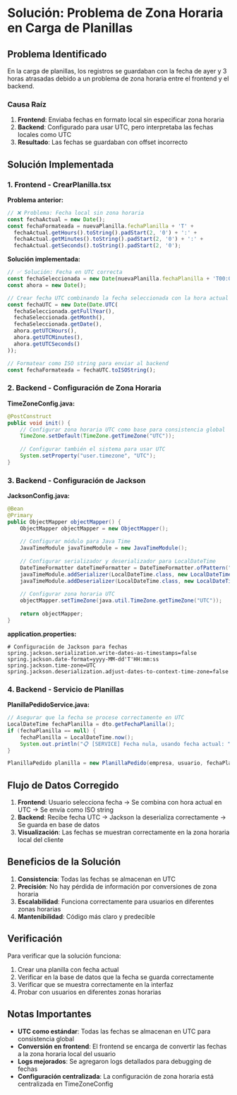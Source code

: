 # Solución: Problema de Zona Horaria en Carga de Planillas

## Problema Identificado

En la carga de planillas, los registros se guardaban con la fecha de ayer y 3 horas atrasadas debido a un problema de zona horaria entre el frontend y el backend.

### Causa Raíz

1. **Frontend**: Enviaba fechas en formato local sin especificar zona horaria
2. **Backend**: Configurado para usar UTC, pero interpretaba las fechas locales como UTC
3. **Resultado**: Las fechas se guardaban con offset incorrecto

## Solución Implementada

### 1. Frontend - CrearPlanilla.tsx

**Problema anterior:**
```javascript
// ❌ Problema: Fecha local sin zona horaria
const fechaActual = new Date();
const fechaFormateada = nuevaPlanilla.fechaPlanilla + 'T' + 
  fechaActual.getHours().toString().padStart(2, '0') + ':' +
  fechaActual.getMinutes().toString().padStart(2, '0') + ':' +
  fechaActual.getSeconds().toString().padStart(2, '0');
```

**Solución implementada:**
```javascript
// ✅ Solución: Fecha en UTC correcta
const fechaSeleccionada = new Date(nuevaPlanilla.fechaPlanilla + 'T00:00:00');
const ahora = new Date();

// Crear fecha UTC combinando la fecha seleccionada con la hora actual
const fechaUTC = new Date(Date.UTC(
  fechaSeleccionada.getFullYear(),
  fechaSeleccionada.getMonth(),
  fechaSeleccionada.getDate(),
  ahora.getUTCHours(),
  ahora.getUTCMinutes(),
  ahora.getUTCSeconds()
));

// Formatear como ISO string para enviar al backend
const fechaFormateada = fechaUTC.toISOString();
```

### 2. Backend - Configuración de Zona Horaria

**TimeZoneConfig.java:**
```java
@PostConstruct
public void init() {
    // Configurar zona horaria UTC como base para consistencia global
    TimeZone.setDefault(TimeZone.getTimeZone("UTC"));
    
    // Configurar también el sistema para usar UTC
    System.setProperty("user.timezone", "UTC");
}
```

### 3. Backend - Configuración de Jackson

**JacksonConfig.java:**
```java
@Bean
@Primary
public ObjectMapper objectMapper() {
    ObjectMapper objectMapper = new ObjectMapper();
    
    // Configurar módulo para Java Time
    JavaTimeModule javaTimeModule = new JavaTimeModule();
    
    // Configurar serializador y deserializador para LocalDateTime
    DateTimeFormatter dateTimeFormatter = DateTimeFormatter.ofPattern("yyyy-MM-dd'T'HH:mm:ss");
    javaTimeModule.addSerializer(LocalDateTime.class, new LocalDateTimeSerializer(dateTimeFormatter));
    javaTimeModule.addDeserializer(LocalDateTime.class, new LocalDateTimeDeserializer(dateTimeFormatter));
    
    // Configurar zona horaria UTC
    objectMapper.setTimeZone(java.util.TimeZone.getTimeZone("UTC"));
    
    return objectMapper;
}
```

**application.properties:**
```properties
# Configuración de Jackson para fechas
spring.jackson.serialization.write-dates-as-timestamps=false
spring.jackson.date-format=yyyy-MM-dd'T'HH:mm:ss
spring.jackson.time-zone=UTC
spring.jackson.deserialization.adjust-dates-to-context-time-zone=false
```

### 4. Backend - Servicio de Planillas

**PlanillaPedidoService.java:**
```java
// Asegurar que la fecha se procese correctamente en UTC
LocalDateTime fechaPlanilla = dto.getFechaPlanilla();
if (fechaPlanilla == null) {
    fechaPlanilla = LocalDateTime.now();
    System.out.println("📋 [SERVICE] Fecha nula, usando fecha actual: " + fechaPlanilla);
}

PlanillaPedido planilla = new PlanillaPedido(empresa, usuario, fechaPlanilla);
```

## Flujo de Datos Corregido

1. **Frontend**: Usuario selecciona fecha → Se combina con hora actual en UTC → Se envía como ISO string
2. **Backend**: Recibe fecha UTC → Jackson la deserializa correctamente → Se guarda en base de datos
3. **Visualización**: Las fechas se muestran correctamente en la zona horaria local del cliente

## Beneficios de la Solución

1. **Consistencia**: Todas las fechas se almacenan en UTC
2. **Precisión**: No hay pérdida de información por conversiones de zona horaria
3. **Escalabilidad**: Funciona correctamente para usuarios en diferentes zonas horarias
4. **Mantenibilidad**: Código más claro y predecible

## Verificación

Para verificar que la solución funciona:

1. Crear una planilla con fecha actual
2. Verificar en la base de datos que la fecha se guarda correctamente
3. Verificar que se muestra correctamente en la interfaz
4. Probar con usuarios en diferentes zonas horarias

## Notas Importantes

- **UTC como estándar**: Todas las fechas se almacenan en UTC para consistencia global
- **Conversión en frontend**: El frontend se encarga de convertir las fechas a la zona horaria local del usuario
- **Logs mejorados**: Se agregaron logs detallados para debugging de fechas
- **Configuración centralizada**: La configuración de zona horaria está centralizada en TimeZoneConfig





















